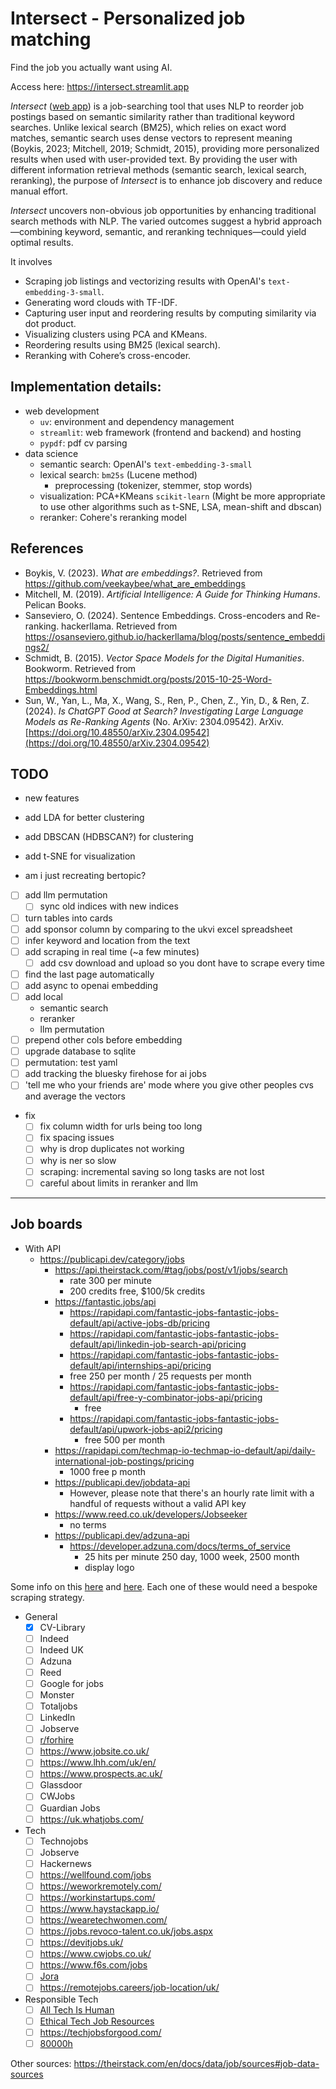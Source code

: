 # Intersect - Personalized job matching

Find the job you actually want using AI.

Access here: https://intersect.streamlit.app

_Intersect_ ([web app](https://intersect.streamlit.app/)) is a job-searching tool that uses NLP to reorder job postings based on semantic similarity rather than traditional keyword searches. Unlike lexical search (BM25), which relies on exact word matches, semantic search uses dense vectors to represent meaning (Boykis, 2023; Mitchell, 2019; Schmidt, 2015), providing more personalized results when used with user-provided text. By providing the user with different information retrieval methods (semantic search, lexical search, reranking), the purpose of _Intersect_ is to enhance job discovery and reduce manual effort.

_Intersect_ uncovers non-obvious job opportunities by enhancing traditional search methods with NLP. The varied outcomes suggest a hybrid approach—combining keyword, semantic, and reranking techniques—could yield optimal results.

It involves

-   Scraping job listings and vectorizing results with OpenAI's `text-embedding-3-small`.
-   Generating word clouds with TF-IDF.
-   Capturing user input and reordering results by computing similarity via dot product.
-   Visualizing clusters using PCA and KMeans.
-   Reordering results using BM25 (lexical search).
-   Reranking with Cohere’s cross-encoder.

## Implementation details:

-   web development
    -   `uv`: environment and dependency management
    -   `streamlit`: web framework (frontend and backend) and hosting
    -   `pypdf`: pdf cv parsing
-   data science
    -   semantic search: OpenAI's `text-embedding-3-small`
    -   lexical search: `bm25s` (Lucene method)
        -   preprocessing (tokenizer, stemmer, stop words)
    -   visualization: PCA+KMeans `scikit-learn` (Might be more appropriate to use other algorithms such as t-SNE, LSA, mean-shift and dbscan)
    -   reranker: Cohere's reranking model

## References

-   Boykis, V. (2023). _What are embeddings?_. Retrieved from https://github.com/veekaybee/what_are_embeddings
-   Mitchell, M. (2019). _Artificial Intelligence: A Guide for Thinking Humans_. Pelican Books.
-   Sanseviero, O. (2024). Sentence Embeddings. Cross-encoders and Re-ranking. hackerllama. Retrieved from https://osanseviero.github.io/hackerllama/blog/posts/sentence_embeddings2/
-   Schmidt, B. (2015). _Vector Space Models for the Digital Humanities_. Bookworm. Retrieved from https://bookworm.benschmidt.org/posts/2015-10-25-Word-Embeddings.html
-   Sun, W., Yan, L., Ma, X., Wang, S., Ren, P., Chen, Z., Yin, D., & Ren, Z. (2024). _Is ChatGPT Good at Search? Investigating Large Language Models as Re-Ranking Agents_ (No. ArXiv: 2304.09542). ArXiv. [https://doi.org/10.48550/arXiv.2304.09542](https://doi.org/10.48550/arXiv.2304.09542)

## TODO

-   new features

-   add LDA for better clustering
-   add DBSCAN (HDBSCAN?) for clustering
-   add t-SNE for visualization
-   am i just recreating bertopic?

-   [ ] add llm permutation
    -   [ ] sync old indices with new indices
-   [ ] turn tables into cards
-   [ ] add sponsor column by comparing to the ukvi excel spreadsheet
-   [ ] infer keyword and location from the text
-   [ ] add scraping in real time (~a few minutes)
    -   [ ] add csv download and upload so you dont have to scrape every time
-   [ ] find the last page automatically
-   [ ] add async to openai embedding
-   [ ] add local
    -   semantic search
    -   reranker
    -   llm permutation
-   [ ] prepend other cols before embedding
-   [ ] upgrade database to sqlite
-   [ ] permutation: test yaml
-   [ ] add tracking the bluesky firehose for ai jobs
-   [ ] 'tell me who your friends are' mode where you give other peoples cvs and average the vectors

-   fix
    -   [ ] fix column width for urls being too long
    -   [ ] fix spacing issues
    -   [ ] why is drop duplicates not working
    -   [ ] why is ner so slow
    -   [ ] scraping: incremental saving so long tasks are not lost
    -   [ ] careful about limits in reranker and llm

---

## Job boards

-   With API
    -   https://publicapi.dev/category/jobs
        -   https://api.theirstack.com/#tag/jobs/post/v1/jobs/search
            -   rate 300 per minute
            -   200 credits free, $100/5k credits
        -   https://fantastic.jobs/api
            -   https://rapidapi.com/fantastic-jobs-fantastic-jobs-default/api/active-jobs-db/pricing
            -   https://rapidapi.com/fantastic-jobs-fantastic-jobs-default/api/linkedin-job-search-api/pricing
            -   https://rapidapi.com/fantastic-jobs-fantastic-jobs-default/api/internships-api/pricing
            -   free 250 per month / 25 requests per month
            -   https://rapidapi.com/fantastic-jobs-fantastic-jobs-default/api/free-y-combinator-jobs-api/pricing
                -   free
            -   https://rapidapi.com/fantastic-jobs-fantastic-jobs-default/api/upwork-jobs-api2/pricing
                -   free 500 per month
        - https://rapidapi.com/techmap-io-techmap-io-default/api/daily-international-job-postings/pricing
            - 1000 free p month
        -   https://publicapi.dev/jobdata-api
            - However, please note that there's an hourly rate limit with a handful of requests without a valid API key
        -   https://www.reed.co.uk/developers/Jobseeker
            -   no terms
        -   https://publicapi.dev/adzuna-api
            -   https://developer.adzuna.com/docs/terms_of_service
                -   25 hits per minute 250 day, 1000 week, 2500 month
                -   display logo

Some info on this [here](https://www.techradar.com/best/uk-job-sites) and [here](https://seemehired.com/blog/the-top-uk-job-boards-and-hiring-platforms-to-find-talent-in-2024/). Each one of these would need a bespoke scraping strategy.

-   General
    -   [x] CV-Library
    -   [ ] Indeed
    -   [ ] Indeed UK
    -   [ ] Adzuna
    -   [ ] Reed
    -   [ ] Google for jobs
    -   [ ] Monster
    -   [ ] Totaljobs
    -   [ ] LinkedIn
    -   [ ] Jobserve
    -   [ ] [r/forhire](https://www.reddit.com/r/forhire/)
    -   [ ] https://www.jobsite.co.uk/
    -   [ ] https://www.lhh.com/uk/en/
    -   [ ] https://www.prospects.ac.uk/
    -   [ ] Glassdoor
    -   [ ] CWJobs
    -   [ ] Guardian Jobs
    -   [ ] https://uk.whatjobs.com/
-   Tech
    -   [ ] Technojobs
    -   [ ] Jobserve
    -   [ ] Hackernews
    -   [ ] https://wellfound.com/jobs
    -   [ ] https://weworkremotely.com/
    -   [ ] https://workinstartups.com/
    -   [ ] https://www.haystackapp.io/
    -   [ ] https://wearetechwomen.com/
    -   [ ] https://jobs.revoco-talent.co.uk/jobs.aspx
    -   [ ] https://devitjobs.uk/
    -   [ ] https://www.cwjobs.co.uk/
    -   [ ] https://www.f6s.com/jobs
    -   [ ] [Jora](https://uk.jora.com/)
    -   [ ] https://remotejobs.careers/job-location/uk/
-   Responsible Tech
    -   [ ] [All Tech Is Human](https://alltechishuman.org/responsible-tech-job-board)
    -   [ ] [Ethical Tech Job Resources](https://docs.google.com/spreadsheets/d/1dFVoF6f9VU5pjaGhyyvQaBN0n6ae-iLCtlvsO1N2jhA/edit?gid=0#gid=0)
    -   [ ] https://techjobsforgood.com/
    -   [ ] [80000h](https://jobs.80000hours.org/)

Other sources: https://theirstack.com/en/docs/data/job/sources#job-data-sources

